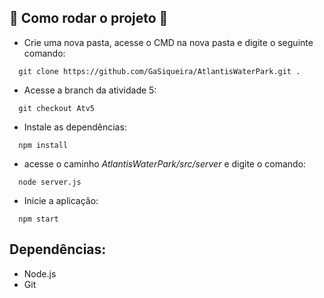 ## :open_file_folder: Como rodar o projeto :open_file_folder:
- Crie uma nova pasta, acesse o CMD na nova pasta e digite o seguinte comando:
  
```
  git clone https://github.com/GaSiqueira/AtlantisWaterPark.git .
```
- Acesse a branch da atividade 5:

```
  git checkout Atv5
```
- Instale as dependências:
  
```
  npm install
```
- acesse o caminho *AtlantisWaterPark/src/server* e digite o comando:
```
  node server.js
```
- Inicie a aplicação:
```
  npm start
```

## Dependências:
- Node.js
- Git
